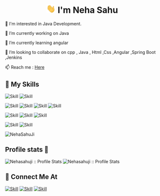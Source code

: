  ## <h1 align="center"> <img src="https://raw.githubusercontent.com/ABSphreak/ABSphreak/master/gifs/Hi.gif" width="30px"> I'm Neha Sahu
 
 👀 I'm interested in Java Development.
 
 🔭 I’m currently working on Java
 
 🌱 I’m currently learning angular
 
 👯 I’m looking to collaborate on cpp , Java , Html ,Css ,Angular ,Spring Boot ,Jenkins

  📫 Reach me : [Here](https://www.linkedin.com/in/nehasahu24/)
  
  ## 📕 My Skills
![Skill](https://img.shields.io/badge/Java-43853D?style=for-the-badge&logo=node.js&logoColor=white)
![Skill](https://img.shields.io/badge/C++-2C8EBB?style=for-the-badge&logo=yarn&logoColor=white)

![Skill](https://img.shields.io/badge/HTML5-E34F26?style=for-the-badge&logo=html5&logoColor=white)
![Skill](https://img.shields.io/badge/CSS3-1572B6?style=for-the-badge&logo=css3&logoColor=white)
![Skill](https://img.shields.io/badge/Bootstrap-563D7C?style=for-the-badge&logo=bootstrap&logoColor=white)
![Skill](https://img.shields.io/badge/Angular-ffca28?style=for-the-badge&logo=angular&logoColor=white)

![Skill](https://img.shields.io/badge/Git-pink?style=for-the-badge&logo=git&logoColor=white)
![Skill](https://img.shields.io/badge/Github-grey?style=for-the-badge&logo=github&logoColor=white)
![Skill](https://img.shields.io/badge/Jenkins-ue?style=for-the-badge&logo=jenkins&logoColor=white)
 
![Skill](https://img.shields.io/badge/Mysql-ffca28?style=for-the-badge&logo=mysql&logoColor=white)
![Skill](https://img.shields.io/badge/DB2-E34F26?style=for-the-badge&logo=db2&logoColor=white)
 
 <img src="https://github-readme-stats.vercel.app/api/top-langs/?username=Nehasahuji&langs_count=10&theme=synthwave&layout=compact" alt="NehaSahuJi" />
 
 
  ## Profile stats 🎹
 
 <img src="https://github-readme-stats.vercel.app/api?username=Nehasahuji&show_icons=true&theme=synthwave" alt="Nehasahuji :: Profile Stats" />
 <img src="https://github-readme-streak-stats.herokuapp.com/?user=Nehasahuji&theme=synthwave" alt="Nehasahuji :: Profile Stats" />

  

## 🤝 Connect Me At
[![Skill](https://img.shields.io/badge/LinkedIn-0077B5?style=for-the-badge&logo=linkedin&logoColor=white)](https://www.linkedin.com/in/nehasahu24/)
[![Skill](https://img.shields.io/badge/Instagram-E4405F?style=for-the-badge&logo=instagram&logoColor=white)](https://www.instagram.com/neha_sahu24/)
[![Skill](https://img.shields.io/badge/GitHub-100000?style=for-the-badge&logo=github&logoColor=white)](https://github.com/NehaSahuji)


<!--
**Nehasahuji/Nehasahuji** is a ✨ _special_ ✨ repository because its `README.md` (this file) appears on your GitHub profile.

Here are some ideas to get you started:

- 🔭 I’m currently working on ...
- 🌱 I’m currently learning ...
- 👯 I’m looking to collaborate on ...
- 🤔 I’m looking for help with ...
- 💬 Ask me about ...
- 📫 How to reach me: ...
- 😄 Pronouns: ...
- ⚡ Fun fact: ...
-->
